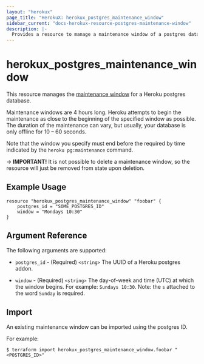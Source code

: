 ```yaml
---
layout: "herokux"
page_title: "HerokuX: herokux_postgres_maintenance_window"
sidebar_current: "docs-herokux-resource-postgres-maintenance-window"
description: |-
  Provides a resource to manage a maintenance window of a postgres database
---
```


# herokux\_postgres\_maintenance\_window

This resource manages the [maintenance window](https://devcenter.heroku.com/articles/heroku-postgres-maintenance)
for a Heroku postgres database.

Maintenance windows are 4 hours long. Heroku attempts to begin the maintenance as close to the beginning of the specified window as possible.
The duration of the maintenance can vary, but usually, your database is only offline for 10 – 60 seconds.

Note that the window you specify must end before the required by time indicated by the `heroku pg:maintenance` command.

-> **IMPORTANT!**
It is not possible to delete a maintenance window, so the resource will just be removed from state upon deletion.

## Example Usage

```hcl-terraform
resource "herokux_postgres_maintenance_window" "foobar" {
	postgres_id = "SOME_POSTGRES_ID"
	window = "Mondays 10:30"
}
```

## Argument Reference

The following arguments are supported:

* `postgres_id` - (Required) `<string>` The UUID of a Heroku postgres addon.

* `window` - (Required) `<string>` The day-of-week and time (UTC) at which the window begins.
For example: `Sundays 10:30`. Note: the `s` attached to the word `Sunday` is required.

## Import

An existing maintenance window can be imported using the postgres ID.

For example:
```shell script
$ terraform import herokux_postgres_maintenance_window.foobar "<POSTGRES_ID>"
```

